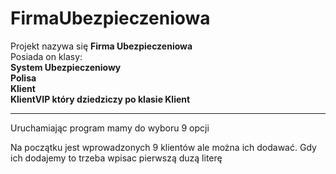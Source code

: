 # FirmaUbezpieczeniowa
Projekt nazywa się <b>Firma Ubezpieczeniowa</b><br>
Posiada on klasy:<br> 
<b>System Ubezpieczeniowy</b><br>
<b> Polisa</b><br>
<b>Klient</b><br>
<b>KlientVIP który dziedziczy po klasie Klient</b><br>
<hr>
<p>Uruchamiając program mamy do wyboru 9 opcji</p>
<p>Na początku jest wprowadzonych 9 klientów ale można ich dodawać. Gdy ich dodajemy to trzeba wpisac pierwszą duzą literę</p>
